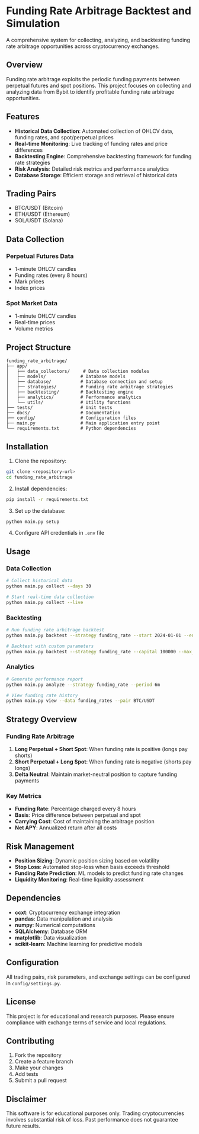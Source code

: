 # Funding Rate Arbitrage Backtest and Simulation

A comprehensive system for collecting, analyzing, and backtesting funding rate arbitrage opportunities across cryptocurrency exchanges.

## Overview

Funding rate arbitrage exploits the periodic funding payments between perpetual futures and spot positions. This project focuses on collecting and analyzing data from Bybit to identify profitable funding rate arbitrage opportunities.

## Features

- **Historical Data Collection**: Automated collection of OHLCV data, funding rates, and spot/perpetual prices
- **Real-time Monitoring**: Live tracking of funding rates and price differences
- **Backtesting Engine**: Comprehensive backtesting framework for funding rate strategies
- **Risk Analysis**: Detailed risk metrics and performance analytics
- **Database Storage**: Efficient storage and retrieval of historical data

## Trading Pairs

- BTC/USDT (Bitcoin)
- ETH/USDT (Ethereum)  
- SOL/USDT (Solana)

## Data Collection

### Perpetual Futures Data
- 1-minute OHLCV candles
- Funding rates (every 8 hours)
- Mark prices
- Index prices

### Spot Market Data
- 1-minute OHLCV candles
- Real-time prices
- Volume metrics

## Project Structure

```
funding_rate_arbitrage/
├── app/
│   ├── data_collectors/     # Data collection modules
│   ├── models/             # Database models
│   ├── database/           # Database connection and setup
│   ├── strategies/         # Funding rate arbitrage strategies
│   ├── backtesting/        # Backtesting engine
│   ├── analytics/          # Performance analytics
│   └── utils/              # Utility functions
├── tests/                  # Unit tests
├── docs/                   # Documentation
├── config/                 # Configuration files
├── main.py                 # Main application entry point
└── requirements.txt        # Python dependencies
```

## Installation

1. Clone the repository:
```bash
git clone <repository-url>
cd funding_rate_arbitrage
```

2. Install dependencies:
```bash
pip install -r requirements.txt
```

3. Set up the database:
```bash
python main.py setup
```

4. Configure API credentials in `.env` file

## Usage

### Data Collection
```bash
# Collect historical data
python main.py collect --days 30

# Start real-time data collection
python main.py collect --live
```

### Backtesting
```bash
# Run funding rate arbitrage backtest
python main.py backtest --strategy funding_rate --start 2024-01-01 --end 2024-12-31

# Backtest with custom parameters
python main.py backtest --strategy funding_rate --capital 100000 --max_position 0.1
```

### Analytics
```bash
# Generate performance report
python main.py analyze --strategy funding_rate --period 6m

# View funding rate history
python main.py view --data funding_rates --pair BTC/USDT
```

## Strategy Overview

### Funding Rate Arbitrage
1. **Long Perpetual + Short Spot**: When funding rate is positive (longs pay shorts)
2. **Short Perpetual + Long Spot**: When funding rate is negative (shorts pay longs)
3. **Delta Neutral**: Maintain market-neutral position to capture funding payments

### Key Metrics
- **Funding Rate**: Percentage charged every 8 hours
- **Basis**: Price difference between perpetual and spot
- **Carrying Cost**: Cost of maintaining the arbitrage position
- **Net APY**: Annualized return after all costs

## Risk Management

- **Position Sizing**: Dynamic position sizing based on volatility
- **Stop Loss**: Automated stop-loss when basis exceeds threshold
- **Funding Rate Prediction**: ML models to predict funding rate changes
- **Liquidity Monitoring**: Real-time liquidity assessment

## Dependencies

- **ccxt**: Cryptocurrency exchange integration
- **pandas**: Data manipulation and analysis
- **numpy**: Numerical computations
- **SQLAlchemy**: Database ORM
- **matplotlib**: Data visualization
- **scikit-learn**: Machine learning for predictive models

## Configuration

All trading pairs, risk parameters, and exchange settings can be configured in `config/settings.py`.

## License

This project is for educational and research purposes. Please ensure compliance with exchange terms of service and local regulations.

## Contributing

1. Fork the repository
2. Create a feature branch
3. Make your changes
4. Add tests
5. Submit a pull request

## Disclaimer

This software is for educational purposes only. Trading cryptocurrencies involves substantial risk of loss. Past performance does not guarantee future results.
